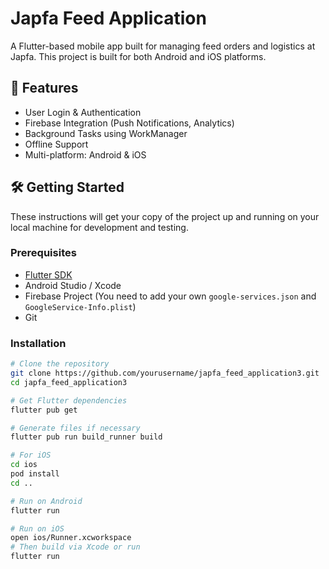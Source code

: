 # Japfa Feed Application

A Flutter-based mobile app built for managing feed orders and logistics at Japfa. This project is built for both Android and iOS platforms.

## 🚀 Features

- User Login & Authentication
- Firebase Integration (Push Notifications, Analytics)
- Background Tasks using WorkManager
- Offline Support
- Multi-platform: Android & iOS

## 🛠️ Getting Started

These instructions will get your copy of the project up and running on your local machine for development and testing.

### Prerequisites

- [Flutter SDK](https://docs.flutter.dev/get-started/install)
- Android Studio / Xcode
- Firebase Project (You need to add your own `google-services.json` and `GoogleService-Info.plist`)
- Git

### Installation

```bash
# Clone the repository
git clone https://github.com/yourusername/japfa_feed_application3.git
cd japfa_feed_application3

# Get Flutter dependencies
flutter pub get

# Generate files if necessary
flutter pub run build_runner build

# For iOS
cd ios
pod install
cd ..

# Run on Android
flutter run

# Run on iOS
open ios/Runner.xcworkspace
# Then build via Xcode or run
flutter run


